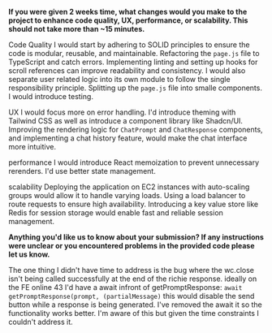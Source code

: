**If you were given 2 weeks time, what changes would you make to the project to enhance code quality, UX, performance, or scalability. This should not take more than ~15 minutes.**

Code Quality
I would start by adhering to SOLID principles to ensure the code is modular, reusable, and maintainable. Refactoring the `page.js` file to TypeScript and catch errors. Implementing linting and setting up hooks for scroll references can improve readability and consistency. I would also separate user related logic into its own module to follow the single responsibility principle. Splitting up the `page.js` file into smalle components. I would introduce testing.

UX
I would focus more on error handling. I'd introduce theming with Tailwind CSS as well as introduce a component library like Shadcn/UI. Improving the rendering logic for `ChatPrompt` and `ChatResponse` components, and implementing a chat history feature, would make the chat interface more intuitive.

performance
I would introduce React memoization to prevent unnecessary rerenders. I'd use better state management.

scalability
Deploying the application on EC2 instances with auto-scaling groups would allow it to handle varying loads. Using a load balancer to route requests to ensure high availability. Introducing a key value store like Redis for session storage would enable fast and reliable session management.

**Anything you'd like us to know about your submission? If any instructions were unclear or you encountered problems in the provided code please let us know.**

The one thing I didn't have time to address is the bug where the wc.close isn't being called successfully at the end of the richie response. ideally on the FE online 43 I'd have a await infront of getPromptResponse: `await getPromptResponse(prompt, (partialMessage)` this would disable the send button while a response is being generated. I've removed the await it so the functionality works better. I'm aware of this but given the time constraints I couldn't address it.

